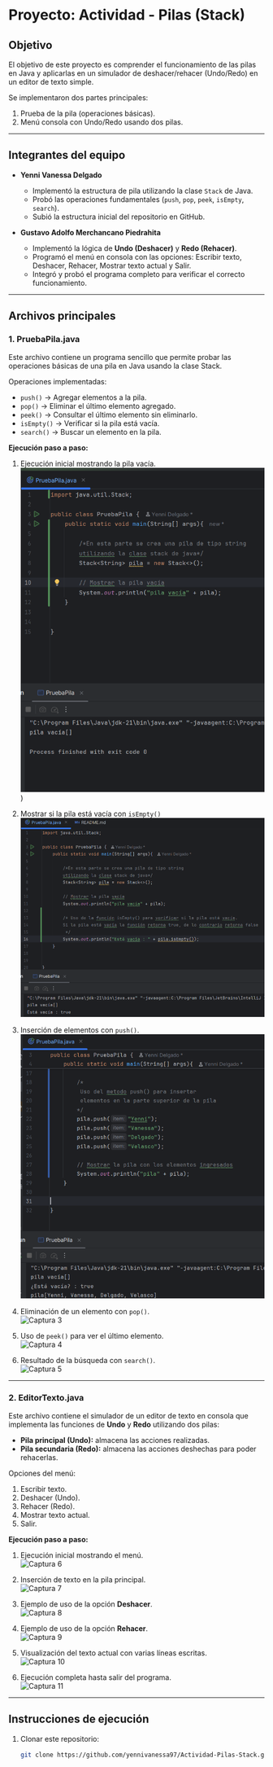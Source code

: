 # Proyecto: Actividad - Pilas (Stack)

## Objetivo
El objetivo de este proyecto es comprender el funcionamiento de las pilas en Java y aplicarlas en un simulador de deshacer/rehacer (Undo/Redo) en un editor de texto simple.

Se implementaron dos partes principales:
1. Prueba de la pila (operaciones básicas).
2. Menú consola con Undo/Redo usando dos pilas.

---

## Integrantes del equipo

- **Yenni Vanessa Delgado**
    - Implementó la estructura de pila utilizando la clase `Stack` de Java.
    - Probó las operaciones fundamentales (`push`, `pop`, `peek`, `isEmpty`, `search`).
    - Subió la estructura inicial del repositorio en GitHub.

- **Gustavo Adolfo Merchancano Piedrahita**
    - Implementó la lógica de **Undo (Deshacer)** y **Redo (Rehacer)**.
    - Programó el menú en consola con las opciones: Escribir texto, Deshacer, Rehacer, Mostrar texto actual y Salir.
    - Integró y probó el programa completo para verificar el correcto funcionamiento.

---

## Archivos principales

### 1. PruebaPila.java
Este archivo contiene un programa sencillo que permite probar las operaciones básicas de una pila en Java usando la clase Stack.

Operaciones implementadas:
- `push()` → Agregar elementos a la pila.
- `pop()` → Eliminar el último elemento agregado.
- `peek()` → Consultar el último elemento sin eliminarlo.
- `isEmpty()` → Verificar si la pila está vacía.
- `search()` → Buscar un elemento en la pila.

**Ejecución paso a paso:**

1. Ejecución inicial mostrando la pila vacía.  
   ![PilaVacia.png](img/PilaVacia.png))
2. Mostrar si la pila está vacía con `isEmpty()`
![IsEmpty.png](img/IsEmpty.png)
3. Inserción de elementos con `push()`.  
  ![push.png](img/push.png)

4. Eliminación de un elemento con `pop()`.  
   ![Captura 3](imagenes/captura3.png)

5. Uso de `peek()` para ver el último elemento.  
   ![Captura 4](imagenes/captura4.png)

6. Resultado de la búsqueda con `search()`.  
   ![Captura 5](imagenes/captura5.png)

---

### 2. EditorTexto.java
Este archivo contiene el simulador de un editor de texto en consola que implementa las funciones de **Undo** y **Redo** utilizando dos pilas:

- **Pila principal (Undo):** almacena las acciones realizadas.
- **Pila secundaria (Redo):** almacena las acciones deshechas para poder rehacerlas.

Opciones del menú:
1. Escribir texto.
2. Deshacer (Undo).
3. Rehacer (Redo).
4. Mostrar texto actual.
5. Salir.

**Ejecución paso a paso:**

1. Ejecución inicial mostrando el menú.  
   ![Captura 6](imagenes/captura6.png)

2. Inserción de texto en la pila principal.  
   ![Captura 7](imagenes/captura7.png)

3. Ejemplo de uso de la opción **Deshacer**.  
   ![Captura 8](imagenes/captura8.png)

4. Ejemplo de uso de la opción **Rehacer**.  
   ![Captura 9](imagenes/captura9.png)

5. Visualización del texto actual con varias líneas escritas.  
   ![Captura 10](imagenes/captura10.png)

6. Ejecución completa hasta salir del programa.  
   ![Captura 11](imagenes/captura11.png)

---

## Instrucciones de ejecución

1. Clonar este repositorio:
   ```bash
   git clone https://github.com/yennivanessa97/Actividad-Pilas-Stack.git
